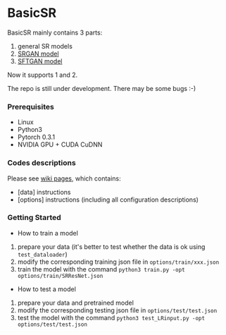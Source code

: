 # BasicSR

BasicSR mainly contains 3 parts:

1. general SR models
1. [SRGAN model](https://arxiv.org/abs/1609.04802)
1. [SFTGAN model](http://mmlab.ie.cuhk.edu.hk/projects/SFTGAN/)

Now it supports 1 and 2.

The repo is still under development. There may be some bugs :-)

<!-- ### Table of Contents
1. [Introduction](#introduction)
1. [Introduction](#introduction)

### Introduction -->

### Prerequisites

- Linux
- Python3
- Pytorch 0.3.1
- NVIDIA GPU + CUDA CuDNN

### Codes descriptions

Please see [wiki pages](https://github.com/xinntao/BasicSR.wiki.git), which contains:
- [data] instructions
- [options] instructions (including all configuration descriptions)


### Getting Started
- How to train a model
1. prepare your data (it's better to test whether the data is ok using `test_dataloader`)
1. modify the corresponding training json file in `options/train/xxx.json`
1. train the model with the command `python3 train.py -opt options/train/SRResNet.json`

- How to test a model
1. prepare your data and pretrained model
1. modify the corresponding testing json file in `options/test/test.json`
1. test the model with the command `python3 test_LRinput.py -opt options/test/test.json`






